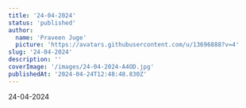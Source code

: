 ```yaml
---
title: '24-04-2024'
status: 'published'
author:
  name: 'Praveen Juge'
  picture: 'https://avatars.githubusercontent.com/u/13696888?v=4'
slug: '24-04-2024'
description: ''
coverImage: '/images/24-04-2024-A4OD.jpg'
publishedAt: '2024-04-24T12:48:48.830Z'
---
```


24-04-2024